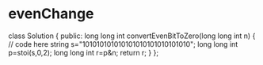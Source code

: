 # evenChange


class Solution {
  public:
    long long int convertEvenBitToZero(long long int n) {
        // code here
        string s="101010101010101010101010101010";
long long int p=stoi(s,0,2);
long long int r=p&n;
return r;
    }
};
